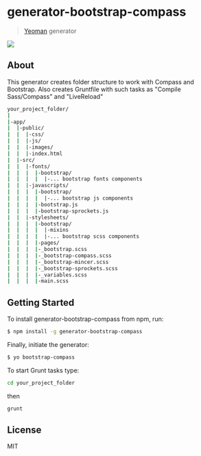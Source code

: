 # generator-bootstrap-compass 

> [Yeoman](http://yeoman.io) generator

![](http://i.imgur.com/JHaAlBJ.png)

## About
This generator creates folder structure to work with Compass and Bootstrap. Also creates Gruntfile with such tasks as "Compile Sass/Compass" and "LiveReload"

```bash
your_project_folder/
|
|-app/
|  |-public/
|  |  |-css/
|  |  |-js/
|  |  |-images/
|  |  |-index.html
|  |-src/
|  |  |-fonts/
|  |  |  |-bootstrap/
|  |  |  |  |-... bootstrap fonts components
|  |  |-javascripts/
|  |  |  |-bootstrap/
|  |  |  |  |-... bootstrap js components
|  |  |  |-bootstrap.js
|  |  |  |-bootstrap-sprockets.js
|  |  |-stylesheets/
|  |  |  |-bootstrap/
|  |  |  |  |-mixins
|  |  |  |  |-... bootstrap scss components
|  |  |  |-pages/
|  |  |  |-_bootstrap.scss
|  |  |  |-_bootstrap-compass.scss
|  |  |  |-_bootstrap-mincer.scss
|  |  |  |-_bootstrap-sprockets.scss
|  |  |  |-_variables.scss
|  |  |  |-main.scss
```

## Getting Started

To install generator-bootstrap-compass from npm, run:

```bash
$ npm install -g generator-bootstrap-compass
```

Finally, initiate the generator:

```bash
$ yo bootstrap-compass
```

To start Grunt tasks type:

```bash
cd your_project_folder
```
then
```bash
grunt
```



## License

MIT
